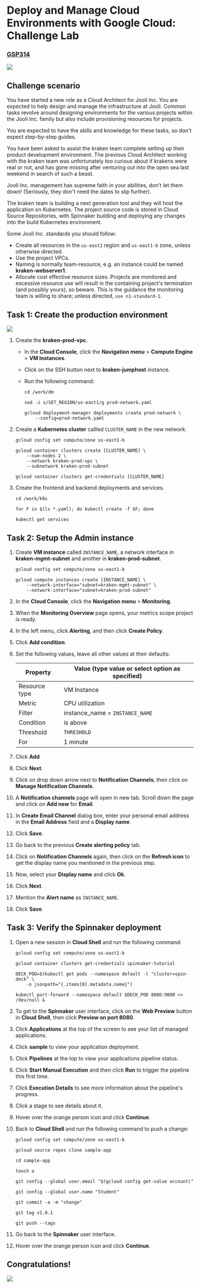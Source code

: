 # Deploy and Manage Cloud Environments with Google Cloud: Challenge Lab


### [GSP314](https://www.cloudskillsboost.google/focuses/10417?locale=en&parent=catalog)

![](https://cdn.qwiklabs.com/GMOHykaqmlTHiqEeQXTySaMXYPHeIvaqa2qHEzw6Occ%3D)


## Challenge scenario

You have started a new role as a Cloud Architect for Jooli Inc. You are expected to help design and manage the infrastructure at Jooli. Common tasks revolve around designing environments for the various projects within the Jooli Inc. family but also include provisioning resources for projects.

You are expected to have the skills and knowledge for these tasks, so don't expect step-by-step guides.

You have been asked to assist the kraken team complete setting up their product development environment. The previous Cloud Architect working with the kraken team was unfortunately too curious about if krakens were real or not, and has gone missing after venturing out into the open sea last weekend in search of such a beast.

Jooli Inc. management has supreme faith in your abilities, don't let them down! (Seriously, they don't need the dates to slip further).

The kraken team is building a next generation tool and they will host the application on Kubernetes. The project source code is stored in Cloud Source Repositories, with Spinnaker building and deploying any changes into the build Kubernetes environment.

Some Jooli Inc. standards you should follow:

- Create all resources in the `us-east1` region and `us-east1-b` zone, unless otherwise directed.
- Use the project VPCs.
- Naming is normally team-resource, e.g. an instance could be named **kraken-webserver1**.
- Allocate cost effective resource sizes. Projects are monitored and excessive resource use will result in the containing project's termination (and possibly yours), so beware. This is the guidance the monitoring team is willing to share; unless directed, `use n1-standard-1`.


## Task 1: Create the production environment

![](https://cdn.qwiklabs.com/KQtWhw5izJUfg3%2BL%2B0uLZQ6v44HXVd9BOdAOhhatO3Q%3D)

1. Create the **kraken-prod-vpc**.

    - In the **Cloud Console**, click the **Navigation menu** > **Compute Engine** > **VM Instances**.
    - Click on the SSH button next to **kraken-jumphost** instance.
    - Run the following command:

        ```
        cd /work/dm

        sed -i s/SET_REGION/us-east1/g prod-network.yaml

        gcloud deployment-manager deployments create prod-network \
            --config=prod-network.yaml
        ```

2. Create a **Kubernetes cluster** callled `CLUSTER_NAME` in the new network.

    ```
    gcloud config set compute/zone us-east1-b

    gcloud container clusters create [CLUSTER_NAME] \
        --num-nodes 2 \
        --network kraken-prod-vpc \
        --subnetwork kraken-prod-subnet

    gcloud container clusters get-credentials [CLUSTER_NAME] 
    ```

3. Create the frontend and backend deployments and services.

    ```
    cd /work/k8s

    for F in $(ls *.yaml); do kubectl create -f $F; done

    kubectl get services
    ```


## Task 2: Setup the Admin instance

1. Create **VM instance** called `INSTANCE_NAME`, a network interface in **kraken-mgmt-subnet** and another in **kraken-prod-subnet**.

    ```
    gcloud config set compute/zone us-east1-b
    
    gcloud compute instances create [INSTANCE_NAME] \
        --network-interface="subnet=kraken-mgmt-subnet" \
        --network-interface="subnet=kraken-prod-subnet"
    ```

2. In the **Cloud Console**, click the **Navigation menu** > **Monitoring**.
3. When the **Monitoring Overview** page opens, your metrics scope project is ready.
4. In the left menu, click **Alerting**, and then click **Create Policy**.
5. Click **Add condition**.
6. Set the following values, leave all other values at their defaults:

    | Property | Value (type value or select option as specified) |
    | --- | --- |
    | Resource type | VM Instance |
    | Metric | CPU utilization |
    | Filter | instance_name = `INSTANCE_NAME` |
    | Condition | is above |
    | Threshold | `THRESHOLD` |
    | For | 1 minute |

7. Click **Add**
8. Click **Next**.
8. Click on drop down arrow next to **Notification Channels**, then click on **Manage Notification Channels**. 
9. A **Notification channels** page will open in new tab. Scroll down the page and click on **Add new** for **Email**.
10. In **Create Email Channel** dialog box, enter your personal email address in the **Email Address** field and a **Display name**.
11. Click **Save**.
12. Go back to the previous **Create alerting policy** tab.
13. Click on **Notification Channels** again, then click on the **Refresh icon** to get the display name you mentioned in the previous step.
14. Now, select your **Display name** and click **Ok**.
15. Click **Next**.
16. Mention the **Alert name** as `INSTANCE_NAME`.
17. Click **Save**.


## Task 3: Verify the Spinnaker deployment

1. Open a new session in **Cloud Shell** and run the following command:

    ```
    gcloud config set compute/zone us-east1-b
    
    gcloud container clusters get-credentials spinnaker-tutorial
    
    DECK_POD=$(kubectl get pods --namespace default -l "cluster=spin-deck" \
        -o jsonpath="{.items[0].metadata.name}")
    
    kubectl port-forward --namespace default $DECK_POD 8080:9000 >> /dev/null &
    ```

2. To get to the **Spinnaker** user interface, click on the **Web Preview** button in **Cloud Shell**, then click **Preview on port 8080**.
3. Click **Applications** at the top of the screen to see your list of managed applications.
4. Click **sample** to view your application deployment.
5. Click **Pipelines** at the top to view your applications pipeline status.
6. Click **Start Manual Execution** and then click **Run** to trigger the pipeline this first time.
7. Click **Execution Details** to see more information about the pipeline's progress.
8. Click a stage to see details about it.
9. Hover over the orange person icon and click **Continue**.
10. Back to **Cloud Shell** and run the following command to push a change:

    ```
    gcloud config set compute/zone us-east1-b
    
    gcloud source repos clone sample-app
    
    cd sample-app
    
    touch a
    
    git config --global user.email "$(gcloud config get-value account)"
    
    git config --global user.name "Student"
    
    git commit -a -m "change"
    
    git tag v1.0.1
    
    git push --tags
    ```

11. Go back to the **Spinnaker** user interface.
12. Hover over the orange person icon and click **Continue**.

## Congratulations!

![](https://cdn.qwiklabs.com/W0dgzE99xnSKAISSMzB5oc26LS0%2Bovkh0%2B6SrIdp6BI%3D)
